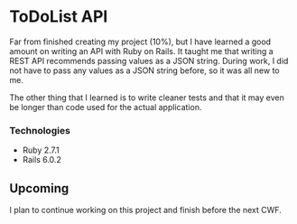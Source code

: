 # ToDoList API

Far from finished creating my project (10%), but I have learned a good amount on writing an API with Ruby on Rails. It taught me that writing a REST API recommends passing values as a JSON string. During work, I did not have to pass any values as a JSON string before, so it was all new to me.

The other thing that I learned is to write cleaner tests and that it may even be longer than code used for the actual application.

### Technologies
- Ruby 2.7.1
- Rails 6.0.2

## Upcoming
I plan to continue working on this project and finish before the next CWF.
